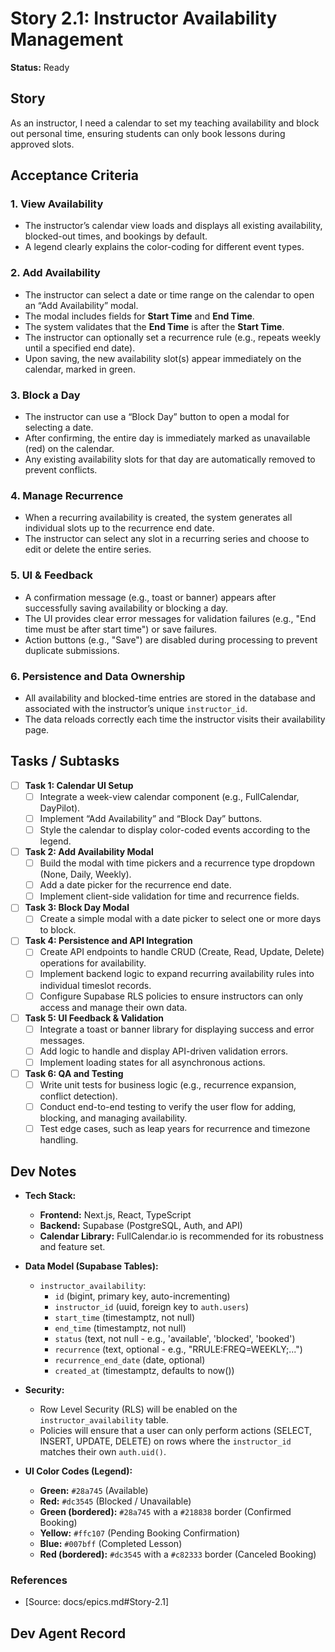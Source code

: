 # Story 2.1: Instructor Availability Management

**Status:** Ready

## Story

As an instructor, I need a calendar to set my teaching availability and block out personal time, ensuring students can only book lessons during approved slots.

## Acceptance Criteria

### 1. View Availability
- The instructor’s calendar view loads and displays all existing availability, blocked-out times, and bookings by default.
- A legend clearly explains the color-coding for different event types.

### 2. Add Availability
- The instructor can select a date or time range on the calendar to open an “Add Availability” modal.
- The modal includes fields for **Start Time** and **End Time**.
- The system validates that the **End Time** is after the **Start Time**.
- The instructor can optionally set a recurrence rule (e.g., repeats weekly until a specified end date).
- Upon saving, the new availability slot(s) appear immediately on the calendar, marked in green.

### 3. Block a Day
- The instructor can use a “Block Day” button to open a modal for selecting a date.
- After confirming, the entire day is immediately marked as unavailable (red) on the calendar.
- Any existing availability slots for that day are automatically removed to prevent conflicts.

### 4. Manage Recurrence
- When a recurring availability is created, the system generates all individual slots up to the recurrence end date.
- The instructor can select any slot in a recurring series and choose to edit or delete the entire series.

### 5. UI & Feedback
- A confirmation message (e.g., toast or banner) appears after successfully saving availability or blocking a day.
- The UI provides clear error messages for validation failures (e.g., "End time must be after start time") or save failures.
- Action buttons (e.g., "Save") are disabled during processing to prevent duplicate submissions.

### 6. Persistence and Data Ownership
- All availability and blocked-time entries are stored in the database and associated with the instructor’s unique `instructor_id`.
- The data reloads correctly each time the instructor visits their availability page.

## Tasks / Subtasks

- [ ] **Task 1: Calendar UI Setup**
  - [ ] Integrate a week-view calendar component (e.g., FullCalendar, DayPilot).
  - [ ] Implement “Add Availability” and “Block Day” buttons.
  - [ ] Style the calendar to display color-coded events according to the legend.

- [ ] **Task 2: Add Availability Modal**
  - [ ] Build the modal with time pickers and a recurrence type dropdown (None, Daily, Weekly).
  - [ ] Add a date picker for the recurrence end date.
  - [ ] Implement client-side validation for time and recurrence fields.

- [ ] **Task 3: Block Day Modal**
  - [ ] Create a simple modal with a date picker to select one or more days to block.

- [ ] **Task 4: Persistence and API Integration**
  - [ ] Create API endpoints to handle CRUD (Create, Read, Update, Delete) operations for availability.
  - [ ] Implement backend logic to expand recurring availability rules into individual timeslot records.
  - [ ] Configure Supabase RLS policies to ensure instructors can only access and manage their own data.

- [ ] **Task 5: UI Feedback & Validation**
  - [ ] Integrate a toast or banner library for displaying success and error messages.
  - [ ] Add logic to handle and display API-driven validation errors.
  - [ ] Implement loading states for all asynchronous actions.

- [ ] **Task 6: QA and Testing**
  - [ ] Write unit tests for business logic (e.g., recurrence expansion, conflict detection).
  - [ ] Conduct end-to-end testing to verify the user flow for adding, blocking, and managing availability.
  - [ ] Test edge cases, such as leap years for recurrence and timezone handling.

## Dev Notes

- **Tech Stack:**
  - **Frontend:** Next.js, React, TypeScript
  - **Backend:** Supabase (PostgreSQL, Auth, and API)
  - **Calendar Library:** FullCalendar.io is recommended for its robustness and feature set.

- **Data Model (Supabase Tables):**
  - `instructor_availability`:
    - `id` (bigint, primary key, auto-incrementing)
    - `instructor_id` (uuid, foreign key to `auth.users`)
    - `start_time` (timestamptz, not null)
    - `end_time` (timestamptz, not null)
    - `status` (text, not null - e.g., 'available', 'blocked', 'booked')
    - `recurrence` (text, optional - e.g., "RRULE:FREQ=WEEKLY;...")
    - `recurrence_end_date` (date, optional)
    - `created_at` (timestamptz, defaults to now())

- **Security:**
  - Row Level Security (RLS) will be enabled on the `instructor_availability` table.
  - Policies will ensure that a user can only perform actions (SELECT, INSERT, UPDATE, DELETE) on rows where the `instructor_id` matches their own `auth.uid()`.

- **UI Color Codes (Legend):**
  - **Green:** `#28a745` (Available)
  - **Red:** `#dc3545` (Blocked / Unavailable)
  - **Green (bordered):** `#28a745` with a `#218838` border (Confirmed Booking)
  - **Yellow:** `#ffc107` (Pending Booking Confirmation)
  - **Blue:** `#007bff` (Completed Lesson)
  - **Red (bordered):** `#dc3545` with a `#c82333` border (Canceled Booking)

### References

- [Source: docs/epics.md#Story-2.1]

## Dev Agent Record
